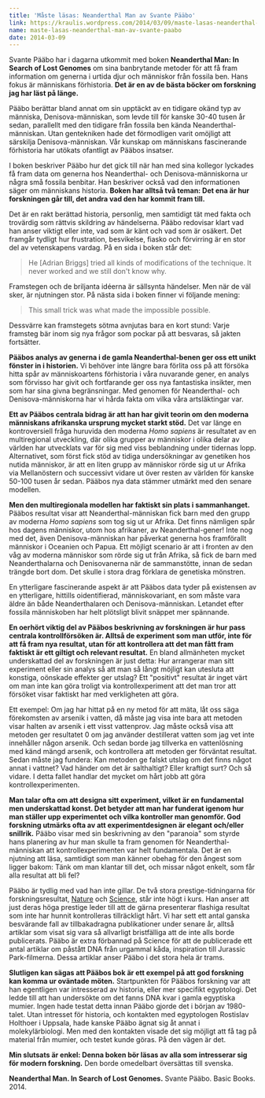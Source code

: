 ```yaml
---
title: 'Måste läsas: Neanderthal Man av Svante Pääbo'
link: https://kraulis.wordpress.com/2014/03/09/maste-lasas-neanderthal-man-av-svante-paabo/
name: maste-lasas-neanderthal-man-av-svante-paabo
date: 2014-03-09
---
```

Svante Pääbo har i dagarna utkommit med boken **Neanderthal Man: In Search of Lost Genomes** om sina banbrytande metoder för att få fram information om generna i urtida djur och människor från fossila ben. Hans fokus är människans förhistoria. **Det är en av de bästa böcker om forskning jag har läst på länge.**

Pääbo berättar bland annat om sin upptäckt av en tidigare okänd typ av människa, Denisova-människan, som levde till för kanske 30-40 tusen år sedan, parallellt med den tidigare från fossila ben kända Neanderthal-människan. Utan gentekniken hade det förmodligen varit omöjligt att särskilja Denisova-människan. Vår kunskap om människans fascinerande förhistoria har utökats ofantligt av Pääbos insatser.



I boken beskriver Pääbo hur det gick till när han med sina kollegor lyckades få fram data om generna hos Neanderthal- och Denisova-människorna ur några små fossila benbitar. Han beskriver också vad den informationen säger om människans historia. **Boken har alltså två teman: Det ena är hur forskningen går till, det andra vad den har kommit fram till.**

Det är en rakt berättad historia, personlig, men samtidigt tät med fakta och trovärdig som rättvis skildring av händelserna. Pääbo redovisar klart vad han anser viktigt eller inte, vad som är känt och vad som är osäkert. Det framgår tydligt hur frustration, besvikelse, fiasko och förvirring är en stor del av vetenskapens vardag. På en sida i boken står det:

> He [Adrian Briggs] tried all kinds of modifications of the technique. It never worked and we still don't know why.

Framstegen och de briljanta idéerna är sällsynta händelser. Men när de väl sker, är njutningen stor. På nästa sida i boken finner vi följande mening:

> This small trick was what made the impossible possible.

Dessvärre kan framstegets sötma avnjutas bara en kort stund: Varje framsteg bär inom sig nya frågor som pockar på att besvaras, så jakten fortsätter.

**Pääbos analys av generna i de gamla Neanderthal-benen ger oss ett unikt fönster in i historien.** Vi behöver inte längre bara förlita oss på att försöka hitta spår av människoartens förhistoria i våra nuvarande gener, en analys som förvisso har givit och fortfarande ger oss nya fantastiska insikter, men som har sina givna begränsningar. Med genomen för Neanderthal- och Denisova-människorna har vi hårda fakta om vilka våra artsläktingar var.

**Ett av Pääbos centrala bidrag är att han har givit teorin om den moderna människans afrikanska ursprung mycket starkt stöd.** Det var länge en kontroversiell fråga huruvida den moderna *Homo sapiens* är resultatet av en multiregional utveckling, där olika grupper av människor i olika delar av världen har utvecklats var för sig med viss beblandning under tidernas lopp. Alternativet, som först fick stöd av tidiga undersökningar av genetiken hos nutida människor, är att en liten grupp av människor rörde sig ut ur Afrika via Mellanöstern och successivt vidare ut över resten av världen för kanske 50-100 tusen år sedan. Pääbos nya data stämmer utmärkt med den senare modellen.

**Men den multiregionala modellen har faktiskt sin plats i sammanhanget.** Pääbos resultat visar att Neanderthal-människan fick barn med den grupp av moderna *Homo sapiens* som tog sig ut ur Afrika. Det finns nämligen spår hos dagens människor, utom hos afrikaner, av Neanderthal-gener! Inte nog med det, även Denisova-människan har påverkat generna hos framförallt människor i Oceanien och Papua. Ett möjligt scenario är att i fronten av den våg av moderna människor som rörde sig ut från Afrika, så fick de barn med Neanderthalarna och Denisovanerna när de sammanstötte, innan de sedan trängde bort dom. Det skulle i stora drag förklara de genetiska mönstren.

En ytterligare fascinerande aspekt är att Pääbos data tyder på existensen av en ytterligare, hittills oidentifierad, människovariant, en som måste vara äldre än både Neanderthalaren och Denisova-människan. Letandet efter fossila människoben har helt plötsligt blivit snäppet mer spännande.

**En oerhört viktig del av Pääbos beskrivning av forskningen är hur pass centrala kontrollförsöken är. Alltså de experiment som man utför, inte för att få fram nya resultat, utan för att kontrollera att det man fått fram faktiskt är ett giltigt och relevant resultat.** En bland allmänheten mycket underskattad del av forskningen är just detta: Hur arrangerar man sitt experiment eller sin analys så att man så långt möjligt kan utesluta att konstiga, oönskade effekter ger utslag? Ett "positivt" resultat är inget värt om man inte kan göra troligt via kontrollexperiment att det man tror att försöket visar faktiskt har med verkligheten att göra.

Ett exempel: Om jag har hittat på en ny metod för att mäta, låt oss säga förekomsten av arsenik i vatten, då måste jag visa inte bara att metoden visar halten av arsenik i ett visst vattenprov. Jag måste också visa att metoden ger resultatet 0 om jag använder destillerat vatten som jag vet inte innehåller någon arsenik. Och sedan borde jag tillverka en vattenlösning med känd mängd arsenik, och kontrollera att metoden ger förväntat resultat. Sedan måste jag fundera: Kan metoden ge falskt utslag om det finns något annat i vattnet? Vad händer om det är salthaltigt? Eller kraftigt surt? Och så vidare. I detta fallet handlar det mycket om hårt jobb att göra kontrollexperimenten.

**Man talar ofta om att designa sitt experiment, vilket är en fundamental men underskattad konst. Det betyder att man har funderat igenom hur man ställer upp experimentet och vilka kontroller man genomför. God forskning utmärks ofta av att experimentdesignen är elegant och/eller snillrik.** Pääbo visar med sin beskrivning av den "paranoia" som styrde hans planering av hur man skulle ta fram genomen för Neanderthal-människan att kontrollexperimenten var helt fundamentala. Det är en njutning att läsa, samtidigt som man känner obehag för den ångest som ligger bakom: Tänk om man klantar till det, och missar något enkelt, som får alla resultat att bli fel?

Pääbo är tydlig med vad han inte gillar. De två stora prestige-tidningarna för forskningsresultat, [Nature](http://www.nature.com/) och [Science](http://www.sciencemag.org/magazine), står inte högt i kurs. Han anser att just deras höga prestige leder till att de gärna presenterar flashiga resultat som inte har hunnit kontrolleras tillräckligt hårt. Vi har sett ett antal ganska besvärande fall av tillbakadragna publikationer under senare år, alltså artiklar som visat sig vara så allvarligt bristfälliga att de inte alls borde publicerats. Pääbo är extra förbannad på Science för att de publicerade ett antal artiklar om påstått DNA från urgammal kåda, inspiration till Jurassic Park-filmerna. Dessa artiklar anser Pääbo i det stora hela är trams.

**Slutligen kan sägas att Pääbos bok är ett exempel på att god forskning kan komma ur oväntade möten.** Startpunkten för Pääbos forskning var att han egentligen var intresserad av historia, eller mer specifikt egyptologi. Det ledde till att han undersökte om det fanns DNA kvar i gamla egyptiska mumier. Ingen hade testat detta innan Pääbo gjorde det i början av 1980-talet. Utan intresset för historia, och kontakten med egyptologen Rostislav Holthoer i Uppsala, hade kanske Pääbo ägnat sig åt annat i molekylärbiologi. Men med den kontakten visade det sig möjligt att få tag på material från mumier, och testet kunde göras. På den vägen är det.

**Min slutsats är enkel: Denna boken bör läsas av alla som intresserar sig för modern forskning.** Den borde omedelbart översättas till svenska.

**Neanderthal Man. In Search of Lost Genomes.** Svante Pääbo. Basic Books. 2014.

